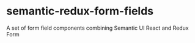# semantic-redux-form-fields
A set of form field components combining Semantic UI React and Redux Form
